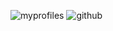 

![myprofiles](https://github-readme-stats.vercel.app/api?dmsgpk237=anuraghazra&show_icons=true&theme=radical)
![github](https://img.shields.io/badge/GitHub-100000?style=for-the-badge&logo=github&logoColor=wihte)

